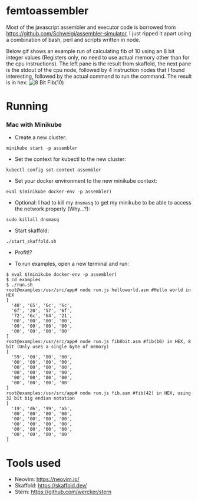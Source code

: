 # femtoassembler
Most of the javascript assembler and executor code is borrowed from https://github.com/Schweigi/assembler-simulator, I just ripped it apart using a combination of bash, perl and scripts written in node. 


Below gif shows an example run of calculating fib of 10 using an 8 bit integer values (Registers only, no need to use actual memory other than for the cpu instructions). The left pane is the result from skaffold, the next pane is the stdout of the cpu node, followed by 4 instruction nodes that I found interesting, followed by the actual command to run the command. The result is in hex: 
![8 Bit Fib(10)](examples/fib8bit.gif)

# Running

### Mac with Minikube

* Create a new cluster:

```minikube start -p assembler```

* Set the context for kubectl to the new cluster:

```kubectl config set-context assembler```

* Set your docker environment to the new minikube context:

```eval $(minikube docker-env -p assembler)```

* Optional: I had to kill my `dnsmasq` to get my minikube to be able to access the network properly (Why...?):

```sudo killall dnsmasq```

* Start skaffold:

```./start_skaffold.sh```

* Profit!?

* To run examples, open a new terminal and run:

```
$ eval $(minikube docker-env -p assembler)
$ cd examples
$ ./run.sh
root@examples:/usr/src/app# node run.js helloworld.asm #Hello world in HEX
[
  '48', '65', '6c', '6c',
  '6f', '20', '57', '6f',
  '72', '6c', '64', '21',
  '00', '00', '00', '00',
  '00', '00', '00', '00',
  '00', '00', '00', '00'
]
root@examples:/usr/src/app# node run.js fib8bit.asm #fib(10) in HEX, 8 bit (Only uses a single byte of memory)
[
  '59', '00', '00', '00',
  '00', '00', '00', '00',
  '00', '00', '00', '00',
  '00', '00', '00', '00',
  '00', '00', '00', '00',
  '00', '00', '00', '00'
]
root@examples:/usr/src/app# node run.js fib.asm #fib(42) in HEX, using 32 bit big endian notation
[
  '19', 'd6', '99', 'a5',
  '00', '00', '00', '00',
  '00', '00', '00', '00',
  '00', '00', '00', '00',
  '00', '00', '00', '00',
  '00', '00', '00', '00'
]
```

# Tools used

* Neovim: https://neovim.io/
* Skaffold: https://skaffold.dev/
* Stern: https://github.com/wercker/stern


